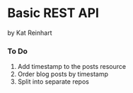 # Basic REST API 
  by Kat Reinhart

### To Do
1. Add timestamp to the posts resource 
1. Order blog posts by timestamp
1. Split into separate repos 
